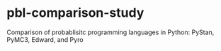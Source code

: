 # pbl-comparison-study
Comparison of probablisitc programming languages in Python: PyStan, PyMC3, Edward, and Pyro
